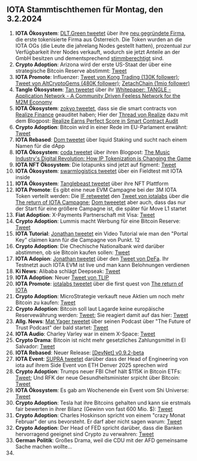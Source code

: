 ## IOTA Stammtischthemen für Montag, den 3.2.2024

1. **IOTA Ökosystem**: [DLT.Green tweetet](https://x.com/dlt_green/status/1883915666652340239) über ihre [neu gegründete Firma](https://dlt.green/en/ogs/information), die erste tokenisierte Firma aus Österreich. Die Token wurden an die IOTA OGs (die Leute die jahrelang Nodes gestellt hatten), prozentual zur Verfügbarkeit ihrer Nodes verkauft, wodurch sie jetzt Anteile an der GmbH besitzen und dementsprechend [stimmberechtigt](https://dlt.green/en/ogs/stimmverteilung) sind.
2. **Crypto Adoption**: Arizona wird der erste US-Staat der über eine strategische Bitcoin Reserve abstimmt: [Tweet](https://x.com/pete_rizzo_/status/1884014716890276258)
3. **IOTA Promote**: Influenzer: [Tweet von Kong Trading (130K follower)](https://x.com/KongBTC/status/1883847674501406970); [Tweet von AltCryptoGems (480K follower)](https://x.com/AltCryptoGems/status/1885070484280152382); [ZetachChain (1mio follower)](https://x.com/zetablockchain/status/1885364957685911815)
4. **Tangle Ökosystem**: [Tan tweetet](https://x.com/tan_technology/status/1883812748234285517) über ihr [Whitepaper: TANGLE - Application Network - A Community Driven Feeless Network for the M2M Economy](https://t.co/k3i3l2CJ7Q)
5. **IOTA Ökosystem**: [zokyo tweetet](https://x.com/zokyo_io/status/1884168720567713920), dass sie die smart contracts von [Realize Finance](https://x.com/realizefinance) geauditet haben; Hier der [Thread von Realize](https://x.com/realizefinance/status/1884170788787626349) dazu mit dem Blogpost: [Realize Earns Perfect Score in Smart Contract Audit](https://blog.realizeassets.com/realize-earns-perfect-score-in-smart-contract-audit/)
6. **Crypto Adoption**: Bitcoin wird in einer Rede im EU-Parlament erwähnt: [Tweet](https://x.com/BTC_Archive/status/1883926000347800043)
7. **IOTA Rebased**: [Dom tweetet](https://x.com/DomSchiener/status/1884195233556259327) über liquid Staking und sucht nach einem Namen für die dApp
8. **IOTA Ökosystem**: [coda tweetet](https://x.com/coda_digital/status/1883943979479359825) über ihren Blogpost: [The Music Industry's Digital Revolution: How IP Tokenization is Changing the Game](https://www.coda.to/blog/the-music-industrys-digital-revolution-how-ip-tokenization-is-changing-the-game)
9. **IOTA NFT Ökosystem**: Die Iotapunks sind jetzt auf figment: [Tweet](https://x.com/figment_nfts/status/1884259076877738195)
10. **IOTA Ökosystem**: [swarmlogistics tweetet](https://x.com/SwarmLogistics/status/1884234602807758850) über ein Fieldtest mit IOTA inside
11. **IOTA Ökosystem**: [Tanglebeast tweetet](https://x.com/tanglebeasts/status/1884244725643071605) über ihre NFT Plattform
12. **IOTA Promote**: Es gibt eine neue EVM Campagne bei der 3M IOTA Token verteilt werden: Die [IF retweetet](https://x.com/iota/status/1884340248320123135) den [Tweet von iotalabs](https://x.com/iotalabs_/status/1884293673988333583) über die [The return of IOTA Campagne](https://guild.xyz/iota/the-return-of-iota); [Dom tweeetet](https://x.com/DomSchiener/status/1884304874059489563) aber auch, dass das nur der Start für eine größere Campagne ist, die später für Move L1 startet
13. **Fiat Adoption**: X-Payments Partnerschaft mit Visa: [Tweet](https://x.com/Cointelegraph/status/1884280631225385317)
14. **Crypto Adoption**: Lummis macht Werbung für eine Bitcoin Reserve: [Tweet](https://x.com/Cointelegraph/status/1884300583357628598)
15. **IOTA Tutorial**: [Jonathan tweetet](https://x.com/3clipsep/status/1884525159324742062) ein Video Tutorial wie man den "Portal Key" claimen kann für die Campagne von Punkt. 12
16. **Crypto Adoption**: Die Chechische Nationalbank wird darüber abstimmen, ob sie Bitcoin kaufen sollen: [Tweet](https://x.com/blocktrainer/status/1884530305182093336)
17. **IOTA Adopion**: [Jonathan tweetet](https://x.com/3clipsep/status/1884557095950794917) über den [Tweet von DeFa](https://x.com/defaprimitive/status/1884485861259034670). Ihr Testnetzt auch IOTA EVM ist live und man kann Belohnungen verdienen
18. **Ki News**: Alibaba schlägt Deepseak: [Tweet](https://x.com/E_Boeminghaus/status/1884352905374818433)
19. **IOTA Adoption**: Neuer [Tweet von TLIP](https://x.com/TLIP_io/status/1884612750053417455)
20. **IOTA Promote**: [iotalabs tweetet](https://x.com/iotalabs_/status/1884979942842130652) über die first quest von [The return of IOTA](https://guild.xyz/iota/the-return-of-iota)
21. **Crypto Adoption**: MicroStrategie verkauft neue Aktien um noch mehr Bitcoin zu kaufen: [Tweet](https://x.com/BTC_Archive/status/1885291246723256643)
22. **Crypto Adoption**: Bitcoin soll laut Lagarde keine europäische Reservewährung werden: [Tweet](https://x.com/BitcoinNewsCom/status/1884986684590490063); Sie reagiert damit auf das hier: [Tweet](https://x.com/BitcoinMagazine/status/1884991862651437510)
23. **Allg. News**: [Mat Yager tweetet](https://x.com/Mat_Yarger/status/1885029436690436147) über seinen Podcast über "The Future of Trust Podcast" der bald startet: [Tweet](https://x.com/_Demia/status/1884859368216162530)
24. **IOTA Audio**: Charley Varley war in einem X-Space: [Tweet](https://x.com/bloomwalletio/status/1885009711482749131)
25. **Crypto Drama**: Bitcoin ist nicht mehr gesetzliches Zahlungsmittel in El Salvador: [Tweet](https://x.com/blocktrainer/status/1884935435689836572)
26. **IOTA Rebased**: Neuer Release: [[DevNet] v0.9.2-beta](https://github.com/iotaledger/iota/releases/tag/v0.9.2-beta)
27. **IOTA Event**: [SUPRA tweetet](https://x.com/SUPRA_Labs/status/1885352212454342739) darüber dass der Head of Engineering von iota auf ihrem Side Event von ETH Denver 2025 sprechen wird
28. **Crypto Adoption**: Trumps neuer FBI Chef hält $115K in Bitcoin ETFs: [Tweet](https://x.com/BTC_Archive/status/1885636728033083569); Und RFK der neue Gesundheitsminister srpicht über Bitcoin: [Tweet](https://x.com/BoldBitcoin/status/1883349257383547385)
29. **IOTA Ökosystem**: Es gab am Wochenende ein Event vom Shi Universe: [Tweet](https://x.com/Shiuniverse/status/1885605736291459223)
30. **Crypto Adoption**: Tesla hat ihre Bitcoins gehalten und kann sie erstmals fair bewerten in ihrer Bilanz (Gewinn von fast 600 Mio. $): [Tweet](https://x.com/blocktrainer/status/1884900039484461256)
31. **Crypto Adoption**: Charles Hoskinson spricht von einem "crazy Monat Februar" der uns bevorsteht. Er darf aber nicht sagen warum: [Tweet](https://x.com/AbsGMCrypto/status/1885689388991959448)
32. **Crypto Adoption**: Der Head of FED spricht darüber, dass die Banken hervorragend geeignet sind Crypto zu verwahren: [Tweet](https://x.com/WatcherGuru/status/1884699251860553789)
33. **German Politik**: Großes Drama, weil die CDU mit der AFD gemeinsame Sache machen wollte...
34.  
